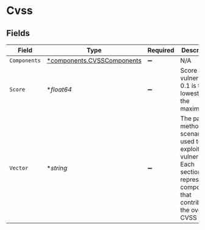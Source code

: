 # Cvss


## Fields

| Field                                                                                                                                          | Type                                                                                                                                           | Required                                                                                                                                       | Description                                                                                                                                    |
| ---------------------------------------------------------------------------------------------------------------------------------------------- | ---------------------------------------------------------------------------------------------------------------------------------------------- | ---------------------------------------------------------------------------------------------------------------------------------------------- | ---------------------------------------------------------------------------------------------------------------------------------------------- |
| `Components`                                                                                                                                   | [*components.CVSSComponents](../../models/components/cvsscomponents.md)                                                                        | :heavy_minus_sign:                                                                                                                             | N/A                                                                                                                                            |
| `Score`                                                                                                                                        | **float64*                                                                                                                                     | :heavy_minus_sign:                                                                                                                             | Score of the vulnerability; 0.1 is the lowest, 10 is the maximum                                                                               |
| `Vector`                                                                                                                                       | **string*                                                                                                                                      | :heavy_minus_sign:                                                                                                                             | The path, method, or scenario used to exploit the vulnerability. Each section represents components that contribute to the overall CVSS score. |